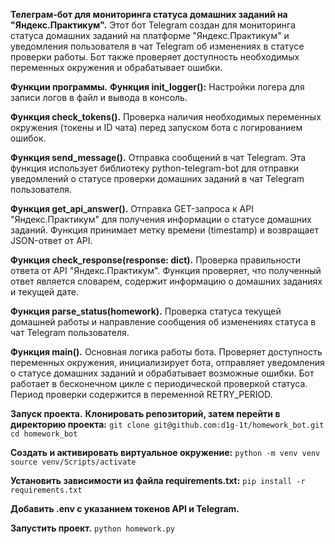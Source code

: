 **Телеграм-бот для мониторинга статуса домашних заданий на "Яндекс.Практикум".**
Этот бот Telegram создан для мониторинга статуса домашних заданий на платформе "Яндекс.Практикум" и уведомления пользователя в чат Telegram об изменениях в статусе проверки работы. Бот также проверяет доступность необходимых переменных окружения и обрабатывает ошибки.

**Функции программы.**
**Функция init_logger():**
Настройки логера для записи логов в файл и вывода в консоль.

**Функция check_tokens().**
Проверка наличия необходимых переменных окружения (токены и ID чата) перед запуском бота с логированием ошибок.

**Функция send_message().**
Отправка сообщений в чат Telegram. Эта функция использует библиотеку python-telegram-bot для отправки уведомлений о статусе проверки домашних заданий в чат Telegram пользователя.

**Функция get_api_answer().**
Отправка GET-запроса к API "Яндекс.Практикум" для получения информации о статусе домашних заданий. Функция принимает метку времени (timestamp) и возвращает JSON-ответ от API.

**Функция check_response(response: dict).**
Проверка правильности ответа от API "Яндекс.Практикум". Функция проверяет, что полученный ответ является словарем, содержит информацию о домашних заданиях и текущей дате.

**Функция parse_status(homework).**
Проверка статуса текущей домашней работы и направление сообщения об изменениях статуса в чат Telegram пользователя.

**Функция main().**
Основная логика работы бота. Проверяет доступность переменных окружения, инициализирует бота, отправляет уведомления о статусе домашних заданий и обрабатывает возможные ошибки. Бот работает в бесконечном цикле с периодической проверкой статуса. Период проверки содержится в переменной RETRY_PERIOD.

**Запуск проекта.**
**Клонировать репозиторий, затем перейти в директорию проекта:**
```git clone git@github.com:d1g-1t/homework_bot.git```
```cd homework_bot```

**Создать и активировать виртуальное окружение:**
```python -m venv venv```
```source venv/Scripts/activate```

**Установить зависимости из файла requirements.txt:**
```pip install -r requirements.txt```

**Добавить .env с указанием токенов API и Telegram.**

**Запустить проект.**
```python homework.py```

